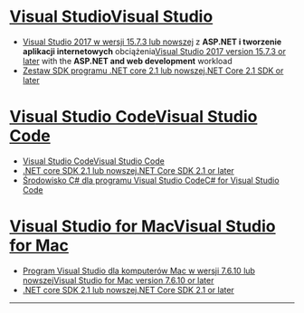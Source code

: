 # <a name="visual-studiotabvisual-studio"></a>[<span data-ttu-id="4e894-101">Visual Studio</span><span class="sxs-lookup"><span data-stu-id="4e894-101">Visual Studio</span></span>](#tab/visual-studio)

* <span data-ttu-id="4e894-102">[Visual Studio 2017 w wersji 15.7.3 lub nowszej](https://www.visualstudio.com/downloads/?utm_medium=microsoft&utm_source=docs.microsoft.com&utm_campaign=button+cta&utm_content=download+vs2017) z **ASP.NET i tworzenie aplikacji internetowych** obciążenia</span><span class="sxs-lookup"><span data-stu-id="4e894-102">[Visual Studio 2017 version 15.7.3 or later](https://www.visualstudio.com/downloads/?utm_medium=microsoft&utm_source=docs.microsoft.com&utm_campaign=button+cta&utm_content=download+vs2017) with the **ASP.NET and web development** workload</span></span>
* [<span data-ttu-id="4e894-103">Zestaw SDK programu .NET core 2.1 lub nowszej</span><span class="sxs-lookup"><span data-stu-id="4e894-103">.NET Core 2.1 SDK or later</span></span>](https://www.microsoft.com/net/download/windows)

# <a name="visual-studio-codetabvisual-studio-code"></a>[<span data-ttu-id="4e894-104">Visual Studio Code</span><span class="sxs-lookup"><span data-stu-id="4e894-104">Visual Studio Code</span></span>](#tab/visual-studio-code)

* [<span data-ttu-id="4e894-105">Visual Studio Code</span><span class="sxs-lookup"><span data-stu-id="4e894-105">Visual Studio Code</span></span>](https://code.visualstudio.com/download)
* [<span data-ttu-id="4e894-106">.NET core SDK 2.1 lub nowszej</span><span class="sxs-lookup"><span data-stu-id="4e894-106">.NET Core SDK 2.1 or later</span></span>](https://www.microsoft.com/net/download/all)
* [<span data-ttu-id="4e894-107">Środowisko C# dla programu Visual Studio Code</span><span class="sxs-lookup"><span data-stu-id="4e894-107">C# for Visual Studio Code</span></span>](https://marketplace.visualstudio.com/items?itemName=ms-vscode.csharp)

# <a name="visual-studio-for-mactabvisual-studio-mac"></a>[<span data-ttu-id="4e894-108">Visual Studio for Mac</span><span class="sxs-lookup"><span data-stu-id="4e894-108">Visual Studio for Mac</span></span>](#tab/visual-studio-mac)

* [<span data-ttu-id="4e894-109">Program Visual Studio dla komputerów Mac w wersji 7.6.10 lub nowszej</span><span class="sxs-lookup"><span data-stu-id="4e894-109">Visual Studio for Mac version 7.6.10 or later</span></span>](https://www.visualstudio.com/downloads/)
* [<span data-ttu-id="4e894-110">.NET core SDK 2.1 lub nowszej</span><span class="sxs-lookup"><span data-stu-id="4e894-110">.NET Core SDK 2.1 or later</span></span>](https://www.microsoft.com/net/download/all)

---
